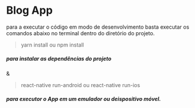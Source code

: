 # Blog App

para a executar o código em modo de desenvolvimento basta executar os comandos abaixo
no terminal dentro do diretório do projeto.

> yarn install ou npm install
>
##### para instalar as dependências  do projeto

&

> react-native run-android ou react-native run-ios
>
##### para executor o App em um emulador ou deispositivo móvel.

